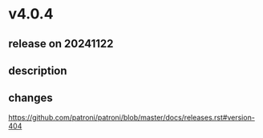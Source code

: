 # v4.0.4

## release on 20241122
## description
## changes
<a href="https://github.com/patroni/patroni/blob/master/docs/releases.rst#version-404">https://github.com/patroni/patroni/blob/master/docs/releases.rst#version-404</a>

